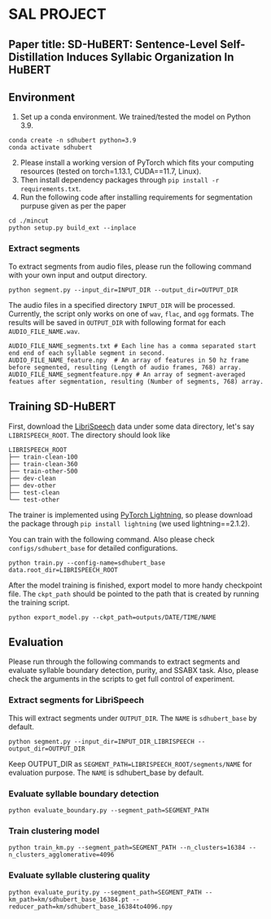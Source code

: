 # SAL PROJECT

## Paper title: SD-HuBERT: Sentence-Level Self-Distillation Induces Syllabic Organization In HuBERT

## Environment

1. Set up a conda environment. We trained/tested the model on Python 3.9.
```
conda create -n sdhubert python=3.9
conda activate sdhubert
```
2. Please install a working version of PyTorch which fits your computing resources (tested on torch=1.13.1, CUDA==11.7, Linux).
3. Then install dependency packages through `pip install -r requirements.txt`.
4. Run the following code after installing requirements for segmentation purpuse given as per the paper
```
cd ./mincut
python setup.py build_ext --inplace
```

### Extract segments

To extract segments from audio files, please run the following command with your own input and output directory.

```
python segment.py --input_dir=INPUT_DIR --output_dir=OUTPUT_DIR
```

The audio files in a specified directory `INPUT_DIR` will be processed. Currently, the script only works on one of `wav`, `flac`, and `ogg` formats.
The results will be saved in `OUTPUT_DIR` with following format for each `AUDIO_FILE_NAME.wav`.

```
AUDIO_FILE_NAME_segments.txt # Each line has a comma separated start end end of each syllable segment in second.
AUDIO_FILE_NAME_feature.npy  # An array of features in 50 hz frame before segmented, resulting (Length of audio frames, 768) array.
AUDIO_FILE_NAME_segmentfeature.npy # An array of segment-averaged featues after segmentation, resulting (Number of segments, 768) array.
```


## Training SD-HuBERT

First, download the [LibriSpeech](https://www.openslr.org/12) data under some data directory, let's say `LIBRISPEECH_ROOT`. The directory should look like 
```
LIBRISPEECH_ROOT
├── train-clean-100
├── train-clean-360
├── train-other-500
├── dev-clean
├── dev-other
├── test-clean
└── test-other
```

The trainer is implemented using [PyTorch Lightning](https://lightning.ai/docs/pytorch/stable/), so please download the package through `pip install lightning` (we used lightning==2.1.2).

You can train with the following command. Also please check `configs/sdhubert_base` for detailed configurations.
```
python train.py --config-name=sdhubert_base data.root_dir=LIBRISPEECH_ROOT
```

After the model training is finished, export model to more handy checkpoint file. The `ckpt_path` should be pointed to the path that is created by running the training script.
```
python export_model.py --ckpt_path=outputs/DATE/TIME/NAME
```

## Evaluation

Please run through the following commands to extract segments and evaluate syllable boundary detection, purity, and SSABX task. Also, please check the arguments in the scripts to get full control of experiment.

### Extract segments for LibriSpeech

This will extract segments under `OUTPUT_DIR`. The `NAME` is `sdhubert_base` by default.

```
python segment.py --input_dir=INPUT_DIR_LIBRISPEECH --output_dir=OUTPUT_DIR
```
Keep OUTPUT_DIR as `SEGMENT_PATH=LIBRISPEECH_ROOT/segments/NAME` for evaluation purpose. The `NAME` is sdhubert_base by default.


### Evaluate syllable boundary detection

```
python evaluate_boundary.py --segment_path=SEGMENT_PATH
```

### Train clustering model

```
python train_km.py --segment_path=SEGMENT_PATH --n_clusters=16384 --n_clusters_agglomerative=4096
```

### Evaluate syllable clustering quality

```
python evaluate_purity.py --segment_path=SEGMENT_PATH --km_path=km/sdhubert_base_16384.pt --reducer_path=km/sdhubert_base_16384to4096.npy
```
